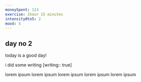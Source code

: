 ```yaml
---
moneySpent: 113
exercise: 1hour 15 minutes
intensity0to5: 2 
mood: 5
---
```

## day no 2
today is a good day!
 

i did some writing [writing:: true]

lorem ipsum lorem ipsum lorem ipsum lorem ipsum lorem ipsum
